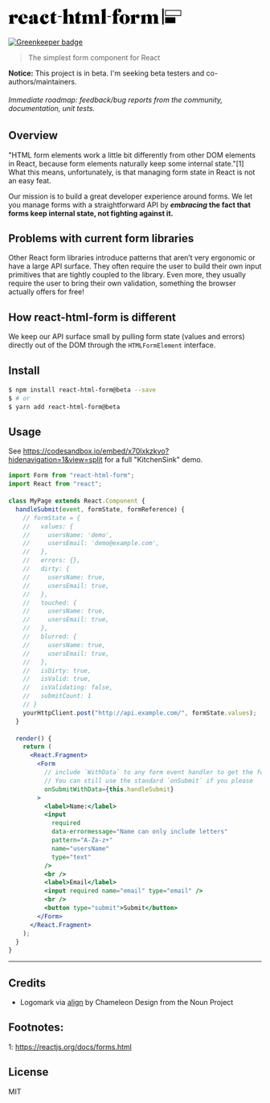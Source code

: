 # <img src='./assets/logo.jpg' width="344" alt='react-html-form' />

[![Greenkeeper badge](https://badges.greenkeeper.io/ewolfe/react-html-form.svg)](https://greenkeeper.io/)

> The simplest form component for React

**Notice:** This project is in beta. I'm seeking beta testers and co-authors/maintainers.

###### Immediate roadmap: feedback/bug reports from the community, documentation, unit tests.

## Overview

"HTML form elements work a little bit differently from other DOM elements in React, because form elements naturally keep some internal state."[1] What this means, unfortunately, is that managing form state in React is not an easy feat.

Our mission is to build a great developer experience around forms. We let you manage forms with a straightforward API by **_embracing_ the fact that forms keep internal state, not fighting against it.**

## Problems with current form libraries

Other React form libraries introduce patterns that aren’t very ergonomic or have a large API surface. They often require the user to build their own input primitives that are tightly coupled to the library. Even more, they usually require the user to bring their own validation, something the browser actually offers for free!

## How react-html-form is different

We keep our API surface small by pulling form state (values and errors) directly out of the DOM through the `HTMLFormElement` interface.

## Install

```sh
$ npm install react-html-form@beta --save
$ # or
$ yarn add react-html-form@beta
```

## Usage

See https://codesandbox.io/embed/x70lxkzkvo?hidenavigation=1&view=split for a full "KitchenSink" demo.

```jsx
import Form from "react-html-form";
import React from "react";

class MyPage extends React.Component {
  handleSubmit(event, formState, formReference) {
    // formState = {
    //   values: {
    //     usersName: 'demo',
    //     usersEmail: 'demo@example.com',
    //   },
    //   errors: {},
    //   dirty: {
    //     usersName: true,
    //     usersEmail: true,
    //   },
    //   touched: {
    //     usersName: true,
    //     usersEmail: true,
    //   },
    //   blurred: {
    //     usersName: true,
    //     usersEmail: true,
    //   },
    //   isDirty: true,
    //   isValid: true,
    //   isValidating: false,
    //   submitCount: 1
    // }
    yourHttpClient.post("http://api.example.com/", formState.values);
  }

  render() {
    return (
      <React.Fragment>
        <Form
          // include `WithData` to any form event handler to get the form state included for free as the second argument. The third argument is a reference to the form itself
          // You can still use the standard `onSubmit` if you please
          onSubmitWithData={this.handleSubmit}
        >
          <label>Name:</label>
          <input
            required
            data-errormessage="Name can only include letters"
            pattern="A-Za-z+"
            name="usersName"
            type="text"
          />
          <br />
          <label>Email</label>
          <input required name="email" type="email" />
          <br />
          <button type="submit">Submit</button>
        </Form>
      </React.Fragment>
    );
  }
}
```

---

## Credits

- Logomark via [align](https://thenounproject.com/search/?q=react-html-form&i=468358) by Chameleon Design from the Noun Project

## Footnotes:

1: https://reactjs.org/docs/forms.html

## License

MIT
